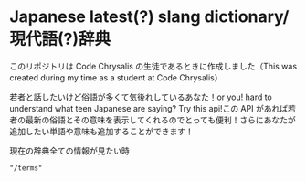 # Japanese latest(?) slang dictionary/現代語(?)辞典

このリポジトリは Code Chrysalis の生徒であるときに作成しました（This was created during my time as a student at Code Chrysalis）

若者と話したいけど俗語が多くて気後れしているあなた！or you! hard to understand what teen Japanese are saying? Try this api!この API があれば若者の最新の俗語とその意味を表示してくれるのでとっても便利！さらにあなたが追加したい単語や意味も追加することができます！

現在の辞典全ての情報が見たい時

```
"/terms"
```
